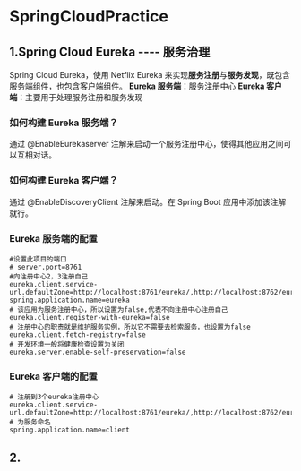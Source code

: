 # SpringCloudPractice
## 1.Spring Cloud Eureka ---- 服务治理
Spring Cloud Eureka，使用 Netflix Eureka 来实现**服务注册**与**服务发现**，既包含服务端组件，也包含客户端组件。
**Eureka 服务端**：服务注册中心
**Eureka 客户端**：主要用于处理服务注册和服务发现
### 如何构建 Eureka 服务端？
通过 @EnableEurekaserver 注解来启动一个服务注册中心，使得其他应用之间可以互相对话。
### 如何构建 Eureka 客户端？
通过 @EnableDiscoveryClient 注解来启动。在 Spring Boot 应用中添加该注解就行。
### Eureka 服务端的配置
```
#设置此项目的端口
# server.port=8761
#向注册中心2，3注册自己
eureka.client.service-url.defaultZone=http://localhost:8761/eureka/,http://localhost:8762/eureka/
spring.application.name=eureka
# 该应用为服务注册中心，所以设置为false,代表不向注册中心注册自己
eureka.client.register-with-eureka=false
# 注册中心的职责就是维护服务实例，所以它不需要去检索服务，也设置为false
eureka.client.fetch-registry=false
# 开发环境一般将健康检查设置为关闭
eureka.server.enable-self-preservation=false
```
### Eureka 客户端的配置
```
# 注册到3个eureka注册中心
eureka.client.service-url.defaultZone=http://localhost:8761/eureka/,http://localhost:8762/eureka/,http://localhost:8763/eureka/
# 为服务命名
spring.application.name=client
```
## 2.

